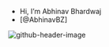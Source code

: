 -  Hi, I’m Abhinav Bhardwaj
-  [@AbhinavBZ]
 
![github-header-image](https://github.com/user-attachments/assets/0fe559e0-0028-4b0b-9385-e0c6f6542227)

<!---
AbhinavBZ/AbhinavBZ is a ✨ special ✨ repository because its `README.md` (this file) appears on your GitHub profile.
You can click the Preview link to take a look at your changes.
--->
